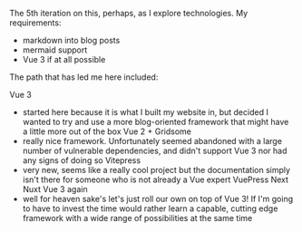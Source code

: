 The 5th iteration on this, perhaps, as I explore technologies.  My requirements:
* markdown into blog posts
* mermaid support
* Vue 3 if at all possible

The path that has led me here included:

Vue 3
* started here because it is what I built my website in, but decided I wanted to try and use a more blog-oriented framework that might have a little more out of the box
Vue 2 + Gridsome
* really nice framework. Unfortunately seemed abandoned with a large number of vulnerable dependencies, and didn't support Vue 3 nor had any signs of doing so
Vitepress
* very new, seems like a really cool project but the documentation simply isn't there for someone who is not already a Vue expert
VuePress Next
Nuxt
Vue 3 again
* well for heaven sake's let's just roll our own on top of Vue 3!  If I'm going to have to invest the time would rather learn a capable, cutting edge framework with a wide range of possibilities at the same time